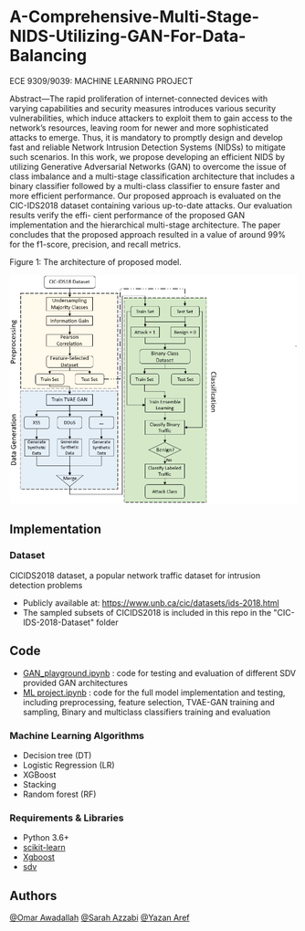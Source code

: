 # A-Comprehensive-Multi-Stage-NIDS-Utilizing-GAN-For-Data-Balancing

ECE 9309/9039: MACHINE LEARNING PROJECT

Abstract—The rapid proliferation of internet-connected
devices with varying capabilities and security measures
introduces various security vulnerabilities, which induce
attackers to exploit them to gain access to the network’s
resources, leaving room for newer and more sophisticated
attacks to emerge. Thus, it is mandatory to promptly
design and develop fast and reliable Network Intrusion
Detection Systems (NIDSs) to mitigate such scenarios.
In this work, we propose developing an efficient NIDS
by utilizing Generative Adversarial Networks (GAN) to
overcome the issue of class imbalance and a multi-stage
classification architecture that includes a binary classifier
followed by a multi-class classifier to ensure faster and
more efficient performance. Our proposed approach is
evaluated on the CIC-IDS2018 dataset containing various
up-to-date attacks. Our evaluation results verify the effi-
cient performance of the proposed GAN implementation
and the hierarchical multi-stage architecture. The paper
concludes that the proposed approach resulted in a value of
around 99% for the f1-score, precision, and recall metrics.

<p align="left">Figure 1: The architecture of proposed model.</p>
<p align="center">
<img src="Architecture.png" width=900/>
</p>


## Implementation 
### Dataset 
CICIDS2018 dataset, a popular network traffic dataset for intrusion detection problems
* Publicly available at: https://www.unb.ca/cic/datasets/ids-2018.html  
* The sampled subsets of CICIDS2018 is included in this repo in the "CIC-IDS-2018-Dataset" folder

## Code
* [GAN_playground.ipynb](https://github.com/Western-OC2-Lab/Intrusion-Detection-System-Using-Machine-Learning/blob/main/Tree-based_IDS_GlobeCom19.ipynb) : code for testing and evaluation of different SDV provided GAN architectures 
* [ML project.ipynb](https://github.com/Western-OC2-Lab/Intrusion-Detection-System-Using-Machine-Learning/blob/main/Tree-based_IDS_GlobeCom19.ipynb) : code for the full model implementation and testing, including preprocessing, feature selection, TVAE-GAN training and sampling, Binary and multiclass classifiers training and evaluation

### Machine Learning Algorithms 
* Decision tree (DT)
* Logistic Regression (LR)
* XGBoost  
* Stacking
* Random forest (RF)

### Requirements & Libraries  
* Python 3.6+ 
* [scikit-learn](https://scikit-learn.org/stable/)  
* [Xgboost](https://xgboost.readthedocs.io/en/latest/python/python_intro.html)
* [sdv](https://sdv.dev/SDV/) 

## Authors
 
[@Omar Awadallah](https://www.linkedin.com/in/omar-awadallah-852b841a1)
[@Sarah Azzabi](https://www.linkedin.com/in/sarah-issa-azzabi/)
[@Yazan Aref](https://www.linkedin.com/in/yazan-aref/)



